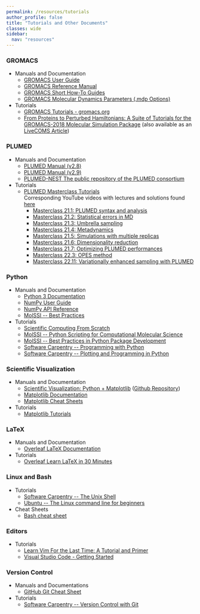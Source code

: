 ```yaml
---
permalink: /resources/tutorials
author_profile: false
title: "Tutorials and Other Documents"
classes: wide
sidebar:
  nav: "resources"
---
```



### GROMACS
- Manuals and Documentation
  - [GROMACS User Guide](https://manual.gromacs.org/current/user-guide/index.html)
  - [GROMACS Reference Manual](https://manual.gromacs.org/current/reference-manual/index.html)
  - [GROMACS Short How-To Guides](https://manual.gromacs.org/current/how-to/index.html)
  - [GROMACS Molecular Dynamics Parameters (.mdp Options)](https://manual.gromacs.org/current/user-guide/mdp-options.html)
- Tutorials 
  - [GROMACS Tutorials - gromacs.org](https://tutorials.gromacs.org/)
  - [From Proteins to Perturbed Hamiltonians: A Suite of Tutorials for the GROMACS-2018 Molecular Simulation Package](http://www.mdtutorials.com/gmx/index.html) (also available as an [LiveCOMS Article](https://doi.org/10.33011/livecoms.1.1.5068))

### PLUMED
- Manuals and Documentation
  - [PLUMED Manual (v2.8)](https://www.plumed.org/doc-v2.8/user-doc/html/index.html)
  - [PLUMED Manual (v2.9)](https://www.plumed.org/doc-v2.9/user-doc/html/index.html)
  - [PLUMED-NEST The public repository of the PLUMED consortium](https://www.plumed-nest.org/)
- Tutorials   
  - [PLUMED Masterclass Tutorials](https://www.plumed.org/masterclass)     
    Corresponding YouTube videos with lectures and solutions found [here](https://www.youtube.com/watch?v=2eGhMSdIJEs&list=PLmdKEn2znJEld8l6Hp9PXf4EursC4-8nC)
    - [Masterclass 21.1: PLUMED syntax and analysis](https://www.plumed.org/doc-v2.9/user-doc/html/masterclass-21-1.html)
    - [Masterclass 21.2: Statistical errors in MD](https://www.plumed.org/doc-v2.9/user-doc/html/masterclass-21-2.html)
    - [Masterclass 21.3: Umbrella sampling](https://www.plumed.org/doc-v2.9/user-doc/html/masterclass-21-3.html)
    - [Masterclass 21.4: Metadynamics](https://www.plumed.org/doc-v2.9/user-doc/html/masterclass-21-4.html)
    - [Masterclass 21.5: Simulations with multiple replicas](https://www.plumed.org/doc-v2.9/user-doc/html/masterclass-21-5.html)
    - [Masterclass 21.6: Dimensionality reduction](https://www.plumed.org/doc-v2.9/user-doc/html/masterclass-21-6.html)
    - [Masterclass 21.7: Optimizing PLUMED performances](https://www.plumed.org/doc-v2.9/user-doc/html/masterclass-21-7.html)
    - [Masterclass 22.3: OPES method](https://www.plumed.org/doc-v2.9/user-doc/html/masterclass-22-03.html)
    - [Masterclass 22.11: Variationally enhanced sampling with PLUMED](https://www.plumed.org/doc-v2.9/user-doc/html/masterclass-22-11.html)

### Python
- Manuals and Documentation
  - [Python 3 Documentation](https://docs.python.org/3/)
  - [NumPy User Guide](https://numpy.org/doc/stable/user/index.html)
  - [NumPy API Reference](https://numpy.org/doc/stable/reference/index.html)
  - [MolSSI -- Best Practices](https://molssi.org/molssis-best-practices/)
- Tutorials
  - [Scientific Computing From Scratch](https://scotch.wangyq.net/)
  - [MolSSI -- Python Scripting for Computational Molecular Science](https://education.molssi.org/python_scripting_cms/)
  - [MolSSI -- Best Practices in Python Package Development](https://education.molssi.org/python-package-best-practices/)
  - [Software Carpentry -- Programming with Python](https://swcarpentry.github.io/python-novice-inflammation/)
  - [Software Carpentry -- Plotting and Programming in Python](http://swcarpentry.github.io/python-novice-gapminder/)
  
### Scientific Visualization 
- Manuals and Documentation
  - [Scientific Visualization: Python + Matplotlib](https://inria.hal.science/hal-03427242/document) ([Github Repository](https://github.com/rougier/scientific-visualization-book))
  - [Matplotlib Documentation](https://matplotlib.org/stable/index.html)
  - [Matplotlib Cheat Sheets](https://matplotlib.org/cheatsheets/)
- Tutorials
  - [Matplotlib Tutorials](https://matplotlib.org/stable/tutorials/index.html)

### LaTeX
- Manuals and Documentation
  - [Overleaf LaTeX Documentation](https://www.overleaf.com/learn)
- Tutorials
  - [Overleaf Learn LaTeX in 30 Minutes](https://www.overleaf.com/learn/latex/Learn_LaTeX_in_30_minutes)

### Linux and Bash
- Tutorials
  - [Software Carpentry -- The Unix Shell](https://swcarpentry.github.io/shell-novice/)
  - [Ubuntu -- The Linux command line for beginners](https://ubuntu.com/tutorials/command-line-for-beginners)
- Cheat Sheets
  - [Bash cheat sheet](https://github.com/RehanSaeed/Bash-Cheat-Sheet)

### Editors 
- Tutorials
  - [Learn Vim For the Last Time: A Tutorial and Primer](https://danielmiessler.com/study/vim/)
  - [Visual Studio Code - Getting Started](https://code.visualstudio.com/docs)

### Version Control
- Manuals and Documentations
  - [GitHub Git Cheat Sheet](https://education.github.com/git-cheat-sheet-education.pdf)
- Tutorials
  - [Software Carpentry -- Version Control with Git](https://swcarpentry.github.io/git-novice/) 

